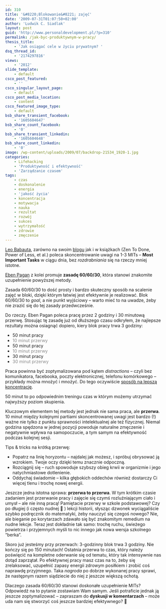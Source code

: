 ```yaml
---
id: 310
title: '&#8220;Blokowanie&#8221; zajęć'
date: '2009-07-31T01:07:50+02:00'
author: 'Ludwik C. Siadlak'
layout: post
guid: 'http://www.personaldevelopment.pl/?p=310'
permalink: /jak-byc-produktywnym-w-pracy/
thesis_title:
    - 'Jak osiągać cele w życiu prywatnym? '
dsq_thread_id:
    - '2174297816'
views:
    - '2012'
slide_template:
    - default
csco_post_featured:
    - ''
csco_singular_layout_page:
    - default
csco_post_media_location:
    - content
csco_featured_image_type:
    - default
bsb_share_transient_facebook:
    - '1605604647'
bsb_share_count_facebook:
    - '0'
bsb_share_transient_linkedin:
    - '1605604648'
bsb_share_count_linkedin:
    - '0'
image: /wp-content/uploads/2009/07/backdrop-21534_1920-1.jpg
categories:
    - Lifehacking
    - 'Produktywność i efektywność'
    - 'Zarządzanie czasem'
tags:
    - czas
    - doskonalenie
    - energia
    - 'jakość życia'
    - koncentracja
    - motywacja
    - nauka
    - rezultat
    - rozwój
    - sukces
    - wytrzymałość
    - zdrowie
    - zmęczenie
---
```


[Leo Babauta](https://twitter.com/zenhabits), zarówno na swoim [blogu](http://zenhabits.net) jak i w książkach (Zen To Done, Power of Less, et al.) poleca skoncentrowanie uwagi na 1-3 MITs – **Most Important Tasks** w ciągu dnia, bez *rozdrabniania* się na rzeczy mniej istotne.

[Eben Pagan](https://twitter.com/ebenpagan) z kolei promuje **zasadę 60/60/30**, która stanowi znakomite uzupełnienie powyższej metody.

Zasada 60/60/30 to dość prosty i bardzo skuteczny sposób na scalenie zajęć w bloki, dzięki którym łatwiej jest efektywnie je realizować. Blok 60/60/30 to *goal*, a nie punkt wyjściowy – warto mieć to na uwadze, żeby nie zrazić się do tej zasady przedwcześnie.

Do rzeczy. Eben Pagan poleca pracę przez 2 godziny i 30 minutową przerwę. Stosując tę zasadę już od dłuższego czasu odkryłem, że najlepsze rezultaty można osiagnąć dopiero, kiery blok pracy trwa 3 godziny:

- 50 minut pracy
- <span style="color: #888888;">10 minut przerwy</span>
- 50 minut pracy
- <span style="color: #888888;">10 minut przerwy</span>
- 30 minut pracy
- <span style="color: #888888;">30 minut przerwy</span>

Praca powinna być zoptymalizowana pod kątem *distractions* – czyli bez komunikatora, facebooka, poczty elektronicznej, telefonu komórkowego – przykłady można mnożyć i mnożyć. Do tego oczywiście [sposób na lepszą koncentrację](http://personaldevelopment.pl/rozwoj/lifehacking/sposob-na-lepsza-koncentracje/).

50 minut to po odpowiednim treningu czas w którym możemy utrzymać najwyższy poziom skupienia.

Kluczowym elementem tej metody jest jednak nie sama praca, ale **przerwa**. 10 minut między kolejnymi partiami skoncentrowanej uwagi jest bardzo (!) ważne nie tylko z punktu sprawności intelektualnej ale też fizycznej. Niemal godzina spędzona w jednej pozycji powoduje naturalne zmęczenie i negatywnie wpływa na samopoczucie, a tym samym na efektywność podczas kolejnej sesji.

Tips &amp; tricks na krótką przerwę:

- Popatrz na linię horyzontu – najdalej jak możesz, i spróbuj obrysować ją wzrokiem. Twoje oczy dzięki temu znacznie odpoczną.
- Rozciągnij się – ruch spowoduje szybszy obieg krwii w organizmie i jego natychmiastowe dotlenienie.
- Oddychaj świadomie – kilka głębokich oddechów również dostarczy Ci więcej tlenu i trochę nowej energii.

Jeszcze jedna istotna sprawa: **przerwa to przerwa**. W tym krótkim czasie zadaniem jest przerwanie pracy i zajęcie się czymś rozluźniającym ciało i umysł – ale nie inną pracą! Pamiętacie przerwy w szkole podstawowej? Czy po długiej (i często nudnej 🙂 ) lekcji historii, słysząc dzwonek wyciągaliście szybko podręcznik do matematyki, żeby nauczyć się czegoś nowego? Nie, ale bieganie po korytarzach zdawało się być znakomitym remedium na nudne lekcje. Teraz jest dokładnie tak samo: trochę ruchu, świeżego powietrza i przyjemnych myśli to nic innego jak nowa wersja szkolnego “berka”.

Skoro już jesteśmy przy przerwach: 3-godzinny blok trwa 3 godziny. Nie kończy się po 150 minutach! Ostatnia przerwa to czas, który należy poświęcić na kompletne oderwanie się od tematu, który tak intensywnie nas dotąd zaprzątał. Po efektywnej pracy masz czas na to, żeby się zrelaksować, uzupełnić zapasy energii zdrowym posiłkiem i zrobić coś naprawdę przyjmnego. Taka *nagroda* po dobrze wykonanej pracy sprawi, że następnym razem siądziecie do niej z jeszcze większą ochotą.

Dlaczego zasada 60/60/30 stanowi doskonałe uzupełnienie MITs? Odpowiedź na to pytanie zostawiam Wam samym. Jeśli potraficie jednak ją jeszcze zoptymalizować – zapraszam do **dyskusji w komentarzach** – może uda nam się stworzyć coś jeszcze bardziej efektywnego? 🙂